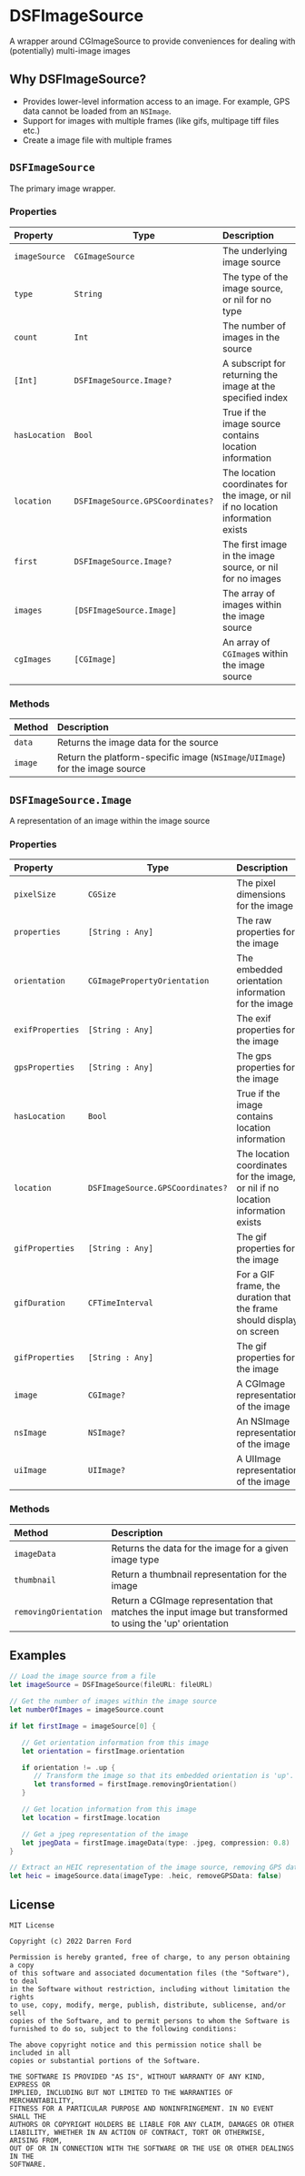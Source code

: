 # DSFImageSource

A wrapper around CGImageSource to provide conveniences for dealing with (potentially) multi-image images

## Why DSFImageSource?

* Provides lower-level information access to an image. For example, GPS data cannot be loaded from an `NSImage`.
* Support for images with multiple frames (like gifs, multipage tiff files etc.)
* Create a image file with multiple frames


## `DSFImageSource`

The primary image wrapper.

### Properties

| Property | Type | Description |
|:---|---|:---|
| `imageSource` | `CGImageSource` | The underlying image source |
| `type` | `String` | The type of the image source, or nil for no type |
| `count` | `Int` | The number of images in the source |
| `[Int]` | `DSFImageSource.Image?` | A subscript for returning the image at the specified index |
| `hasLocation` | `Bool` | True if the image source contains location information |
| `location` | `DSFImageSource.GPSCoordinates?` | The location coordinates for the image, or nil if no location information exists |
| `first` | `DSFImageSource.Image?` | The first image in the image source, or nil for no images |
| `images` | `[DSFImageSource.Image]` | The array of images within the image source |
| `cgImages` | `[CGImage]` | An array of `CGImage`s within the image source |

### Methods

| Method | Description |
|:---|:---|
| `data` | Returns the image data for the source |
| `image` | Return the platform-specific image (`NSImage`/`UIImage`) for the image source |

## `DSFImageSource.Image`

A representation of an image within the image source

### Properties

| Property | Type | Description |
|:---|---|:---|
| `pixelSize` | `CGSize` | The pixel dimensions for the image |
| `properties` | `[String : Any]` | The raw properties for the image |
| `orientation` | `CGImagePropertyOrientation` | The embedded orientation information for the image |
| `exifProperties` | `[String : Any]` | The exif properties for the image |
| `gpsProperties` | `[String : Any]` | The gps properties for the image |
| `hasLocation` | `Bool` | True if the image contains location information |
| `location` | `DSFImageSource.GPSCoordinates?` | The location coordinates for the image, or nil if no location information exists |
| `gifProperties` | `[String : Any]` | The gif properties for the image |
| `gifDuration` | `CFTimeInterval` | For a GIF frame, the duration that the frame should display on screen |
| `gifProperties` | `[String : Any]` | The gif properties for the image |
| `image` | `CGImage?` | A CGImage representation of the image |
| `nsImage` | `NSImage?` | An NSImage representation of the image |
| `uiImage` | `UIImage?` | A UIImage representation of the image |

### Methods

| Method | Description |
|:---|:---|
| `imageData` | Returns the data for the image for a given image type |
| `thumbnail` | Return a thumbnail representation for the image |
| `removingOrientation` | Return a CGImage representation that matches the input image but transformed to using the 'up' orientation |

## Examples

```swift
// Load the image source from a file
let imageSource = DSFImageSource(fileURL: fileURL)

// Get the number of images within the image source
let numberOfImages = imageSource.count

if let firstImage = imageSource[0] {

   // Get orientation information from this image
   let orientation = firstImage.orientation

   if orientation != .up {
      // Transform the image so that its embedded orientation is 'up'.
      let transformed = firstImage.removingOrientation()
   }

   // Get location information from this image
   let location = firstImage.location

   // Get a jpeg representation of the image
   let jpegData = firstImage.imageData(type: .jpeg, compression: 0.8)
}

// Extract an HEIC representation of the image source, removing GPS data
let heic = imageSource.data(imageType: .heic, removeGPSData: false)
```

## License

```
MIT License

Copyright (c) 2022 Darren Ford

Permission is hereby granted, free of charge, to any person obtaining a copy
of this software and associated documentation files (the "Software"), to deal
in the Software without restriction, including without limitation the rights
to use, copy, modify, merge, publish, distribute, sublicense, and/or sell
copies of the Software, and to permit persons to whom the Software is
furnished to do so, subject to the following conditions:

The above copyright notice and this permission notice shall be included in all
copies or substantial portions of the Software.

THE SOFTWARE IS PROVIDED "AS IS", WITHOUT WARRANTY OF ANY KIND, EXPRESS OR
IMPLIED, INCLUDING BUT NOT LIMITED TO THE WARRANTIES OF MERCHANTABILITY,
FITNESS FOR A PARTICULAR PURPOSE AND NONINFRINGEMENT. IN NO EVENT SHALL THE
AUTHORS OR COPYRIGHT HOLDERS BE LIABLE FOR ANY CLAIM, DAMAGES OR OTHER
LIABILITY, WHETHER IN AN ACTION OF CONTRACT, TORT OR OTHERWISE, ARISING FROM,
OUT OF OR IN CONNECTION WITH THE SOFTWARE OR THE USE OR OTHER DEALINGS IN THE
SOFTWARE.
```
